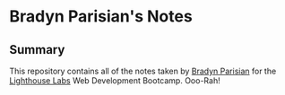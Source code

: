 # Bradyn Parisian's Notes
## Summary

This repository contains all of the notes taken by [Bradyn Parisian](https://github.com/bradynparmesan) for the [Lighthouse Labs](https://www.lighthouselabs.ca) Web Development Bootcamp.  Ooo-Rah!